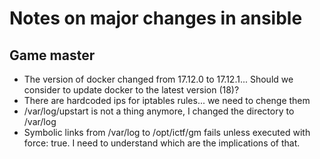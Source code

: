# Notes on major changes in ansible

## Game master

- The version of docker changed from 17.12.0 to 17.12.1... Should we consider to update docker to the latest version (18)?
- There are hardcoded ips for iptables rules... we need to chenge them
- /var/log/upstart is not a thing anymore, I changed the directory to /var/log
- Symbolic links from /var/log to /opt/ictf/gm fails unless executed with force: true. I need to understand which are the implications of that.
